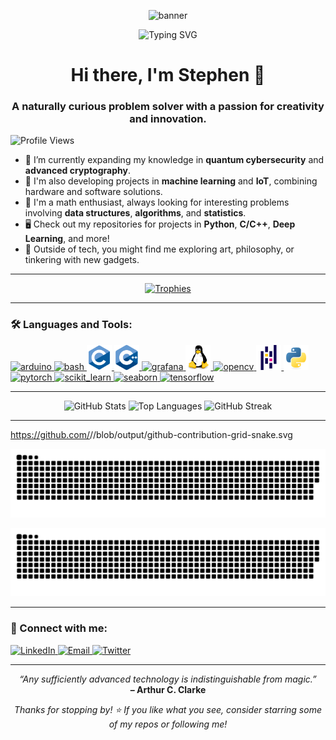 <!--
  README TEMPLATE FOR GITHUB PROFILE
  Author: Stephen (SMHigginsPortfolio)
  Feel free to customize and adapt this to your liking!
-->

<!-- Banner or header image (Optional) -->
<p align="center">
  <!-- Replace with your own image, or an interesting relevant GIF -->
  <img src="https://avatars.githubusercontent.com/u/31607832?s=400&u=8a98f7f779a7911fd206ddd324bd60bb5208d9d1&v=4" alt="banner" />
</p>

<!-- Typing SVG (Optional) -->
<p align="center">
  <img
  src="https://readme-typing-svg.herokuapp.com?size=30&duration=4000&color=36BCF7&center=true&vCenter=true&width=700&lines=Quantum+Cybersecurity+Enthusiast;Machine+Learning+Nerd;IoT+Tinkerer;Mathematician+at+Heart;Welcome+to+my+GitHub!"
  alt="Typing SVG"
/>
</p>

<!-- Introduction -->
<h1 align="center">Hi there, I'm Stephen 👋</h1>
<h3 align="center">
  A naturally curious problem solver with a passion for creativity and innovation.
</h3>

<!-- Profile Views -->
<p align="left">
  <img src="https://komarev.com/ghpvc/?username=SMHigginsPortfolio&label=Profile%20views&color=0e75b6&style=flat" alt="Profile Views" />
</p>

<!-- Quick Summary About Me -->
- 🚀 I’m currently expanding my knowledge in **quantum cybersecurity** and **advanced cryptography**.  
- 🤖 I'm also developing projects in **machine learning** and **IoT**, combining hardware and software solutions.  
- 🧮 I'm a math enthusiast, always looking for interesting problems involving **data structures**, **algorithms**, and **statistics**.  
- 🖥️ Check out my repositories for projects in **Python**, **C/C++**, **Deep Learning**, and more!  
- 🌱 Outside of tech, you might find me exploring art, philosophy, or tinkering with new gadgets.

---

<!-- GitHub Trophies (Optional) -->
<p align="center">
  <a href="https://github.com/ryo-ma/github-profile-trophy">
    <img src="https://github-profile-trophy.vercel.app/?username=SMHigginsPortfolio&theme=onedark&no-frame=true&row=1&column=7" alt="Trophies" />
  </a>
</p>

---

<!-- Languages and Tools -->
<h3 align="left">🛠️ Languages and Tools:</h3>
<p align="left">
  <!-- You can add more or remove icons you don't use -->
  <a href="https://www.arduino.cc/" target="_blank" rel="noreferrer">
    <img src="https://cdn.worldvectorlogo.com/logos/arduino-1.svg" alt="arduino" width="40" height="40"/>
  </a>
  <a href="https://www.gnu.org/software/bash/" target="_blank" rel="noreferrer">
    <img src="https://www.vectorlogo.zone/logos/gnu_bash/gnu_bash-icon.svg" alt="bash" width="40" height="40"/>
  </a>
  <a href="https://www.cprogramming.com/" target="_blank" rel="noreferrer">
    <img src="https://raw.githubusercontent.com/devicons/devicon/master/icons/c/c-original.svg" alt="c" width="40" height="40"/>
  </a>
  <a href="https://www.w3schools.com/cpp/" target="_blank" rel="noreferrer">
    <img src="https://raw.githubusercontent.com/devicons/devicon/master/icons/cplusplus/cplusplus-original.svg" alt="cplusplus" width="40" height="40"/>
  </a>
  <a href="https://grafana.com" target="_blank" rel="noreferrer">
    <img src="https://www.vectorlogo.zone/logos/grafana/grafana-icon.svg" alt="grafana" width="40" height="40"/>
  </a>
  <a href="https://www.linux.org/" target="_blank" rel="noreferrer">
    <img src="https://raw.githubusercontent.com/devicons/devicon/master/icons/linux/linux-original.svg" alt="linux" width="40" height="40"/>
  </a>
  <a href="https://opencv.org/" target="_blank" rel="noreferrer">
    <img src="https://www.vectorlogo.zone/logos/opencv/opencv-icon.svg" alt="opencv" width="40" height="40"/>
  </a>
  <a href="https://pandas.pydata.org/" target="_blank" rel="noreferrer">
    <img src="https://raw.githubusercontent.com/devicons/devicon/2ae2a900d2f041da66e950e4d48052658d850630/icons/pandas/pandas-original.svg" alt="pandas" width="40" height="40"/>
  </a>
  <a href="https://www.python.org" target="_blank" rel="noreferrer">
    <img src="https://raw.githubusercontent.com/devicons/devicon/master/icons/python/python-original.svg" alt="python" width="40" height="40"/>
  </a>
  <a href="https://pytorch.org/" target="_blank" rel="noreferrer">
    <img src="https://www.vectorlogo.zone/logos/pytorch/pytorch-icon.svg" alt="pytorch" width="40" height="40"/>
  </a>
  <a href="https://scikit-learn.org/" target="_blank" rel="noreferrer">
    <img src="https://upload.wikimedia.org/wikipedia/commons/0/05/Scikit_learn_logo_small.svg" alt="scikit_learn" width="40" height="40"/>
  </a>
  <a href="https://seaborn.pydata.org/" target="_blank" rel="noreferrer">
    <img src="https://seaborn.pydata.org/_images/logo-mark-lightbg.svg" alt="seaborn" width="40" height="40"/>
  </a>
  <a href="https://www.tensorflow.org" target="_blank" rel="noreferrer">
    <img src="https://www.vectorlogo.zone/logos/tensorflow/tensorflow-icon.svg" alt="tensorflow" width="40" height="40"/>
  </a>
</p>

---

<!-- GitHub Stats -->
<div align="center">

  <img height="180em" src="https://github-readme-stats.vercel.app/api?username=SMHigginsPortfolio&show_icons=true&theme=radical&hide_border=true" alt="GitHub Stats"/>

  <img height="180em" src="https://github-readme-stats.vercel.app/api/top-langs?username=SMHigginsPortfolio&show_icons=true&locale=en&layout=compact&theme=radical&hide_border=true" alt="Top Languages"/>

  <img height="180em" src="https://github-readme-streak-stats.herokuapp.com/?user=SMHigginsPortfolio&theme=radical&hide_border=true" alt="GitHub Streak"/>

</div>

---

<!-- Snake animation (Optional) -->
https://github.com/<USERNAME>/<USERNAME>/blob/output/github-contribution-grid-snake.svg

<!-- Light Mode -->
![GitHub Snake Light](https://github.com/SMHigginsPortfolio/SMHigginsPortfolio/blob/output/github-contribution-grid-snake.svg#gh-light-mode-only)
<!-- Dark Mode -->
![GitHub Snake Dark](https://github.com/SMHigginsPortfolio/SMHigginsPortfolio/blob/output/github-contribution-grid-snake-dark.svg#gh-dark-mode-only)

---

<!-- Connect With Me -->
<h3 align="left">🤝 Connect with me:</h3>

<p align="left">
  <!-- Example social badges. Replace with your own links, or add more! -->
  <a href="https://linkedin.com/in/YOUR_LINKEDIN" target="_blank">
    <img src="https://img.shields.io/badge/LinkedIn-Profile-blue?style=flat&logo=linkedin" alt="LinkedIn" />
  </a>
  <a href="mailto:YOUR_EMAIL@domain.com" target="_blank">
    <img src="https://img.shields.io/badge/Email-Contact%20Me-9cf?style=flat&logo=gmail" alt="Email" />
  </a>
  <a href="https://twitter.com/YOUR_TWITTER" target="_blank">
    <img src="https://img.shields.io/badge/Twitter-Profile-1DA1F2?style=flat&logo=twitter&logoColor=white" alt="Twitter" />
  </a>
</p>

---

<p align="center">
  <i>“Any sufficiently advanced technology is indistinguishable from magic.”</i>
  <br>
  <b>– Arthur C. Clarke</b>
</p>

<p align="center">
  <em>Thanks for stopping by! ⭐️ If you like what you see, consider starring some of my repos or following me!</em>
</p>
